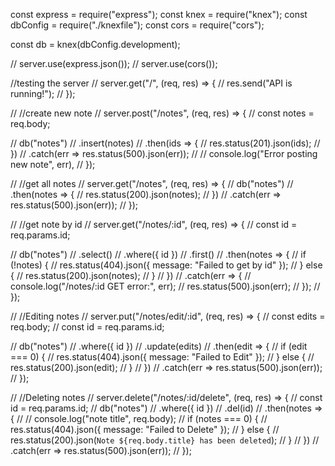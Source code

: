 const express = require("express");
const knex = require("knex");
const dbConfig = require("./knexfile");
const cors = require("cors");


const db = knex(dbConfig.development);

// server.use(express.json());
// server.use(cors());

//testing the server
// server.get("/", (req, res) => {
//   res.send("API is running!");
// });

// //create new note
// server.post("/notes", (req, res) => {
//   const notes = req.body;

//   db("notes")
//     .insert(notes)
//     .then(ids => {
//       res.status(201).json(ids);
//     })
//     .catch(err => res.status(500).json(err));
//   // console.log("Error posting new note", err),
// });

// //get all notes
// server.get("/notes", (req, res) => {
//   db("notes")
//     .then(notes => {
//       res.status(200).json(notes);
//     })
//     .catch(err => res.status(500).json(err));
// });

// //get note by id
// server.get("/notes/:id", (req, res) => {
//   const id = req.params.id;

//   db("notes")
//     .select()
//     .where({ id })
//     .first()
//     .then(notes => {
//       if (!notes) {
//         res.status(404).json({ message: "Failed to get by id" });
//       } else {
//         res.status(200).json(notes);
//       }
//     })
//     .catch(err => {
//       console.log("/notes/:id GET error:", err);
//       res.status(500).json(err);
//     });
// });

// //Editing notes
// server.put("/notes/edit/:id", (req, res) => {
//   const edits = req.body;
//   const id = req.params.id;

//   db("notes")
//     .where({ id })
//     .update(edits)
//     .then(edit => {
//         if (edit === 0) {
//             res.status(404).json({ message: "Failed to Edit" });
//           } else {
//             res.status(200).json(edit);
//           }
//     })
//     .catch(err => res.status(500).json(err));
// });

// //Deleting notes
// server.delete("/notes/:id/delete", (req, res) => {
//   const id = req.params.id;
//   db("notes")
//     .where({ id })
//     .del(id)
//     .then(notes => {
//       // console.log("note title", req.body);
//       if (notes === 0) {
//         res.status(404).json({ message: "Failed to Delete" });
//       } else {
//         res.status(200).json(`Note ${req.body.title} has been deleted`);
//       }
//     })
//     .catch(err => res.status(500).json(err));
// });